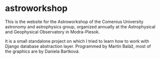 # astroworkshop
This is the website for the Astroworkshop of the Comenius University astronomy and astrophysics group,
organized annually at the Astrophysical and Geophysical Observatory in Modra-Piesok.

It is a small standalone project on which I tried to learn how to work with Django database abstraction layer.
Programmed by Martin Baláž, most of the graphics are by Daniela Bartková.
